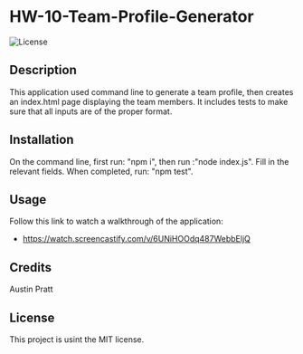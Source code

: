 # HW-10-Team-Profile-Generator
 ![License](https://img.shields.io/badge/License-MIT%202.0-blue.svg)

 ## Description

 This application used command line to generate a team profile, then creates an index.html page displaying the team members. It includes tests to make sure that all inputs are of the proper format.

 ## Installation
 
 On the command line, first run: "npm i", then run :"node index.js". Fill in the relevant fields. When completed, run: "npm test".

 ## Usage
  
  Follow this link to watch a walkthrough of the application:
 * https://watch.screencastify.com/v/6UNiHOOdq487WebbEljQ

## Credits

Austin Pratt

## License

This project is usint the MIT license. 
